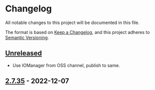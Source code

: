 # Changelog
All notable changes to this project will be documented in this file.

The format is based on [Keep a Changelog](https://keepachangelog.com/en/1.0.0/),
and this project adheres to [Semantic Versioning](https://semver.org/spec/v2.0.0.html).

## [Unreleased]

- Use IOManager from OSS channel, publish to same.

## [2.7.35] - 2022-12-07

[Unreleased]: https://github.com/eBay/IOManager/compare/v2.7.35...HEAD
[2.7.35]: https://github.com/eBay/IOManager/compare/...v2.7.35
